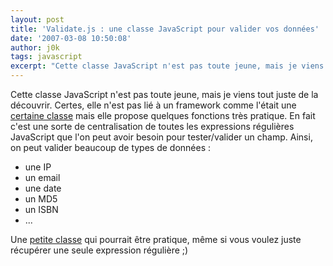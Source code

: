 ```yaml
---
layout: post
title: 'Validate.js : une classe JavaScript pour valider vos données'
date: '2007-03-08 10:50:08'
author: j0k
tags: javascript
excerpt: "Cette classe JavaScript n'est pas toute jeune, mais je viens tout juste de la découvrir. Certes, elle n'est pas lié à un framework comme l'était une [certaine classe](http://www.j0k3r.net/news-valider-un-formulaire-avec-prototype-js-1286.html) mais elle propose quelques fonctions très pratique.     \nEn fait c'est une sorte de centralisation de toutes les      …"
---
```


Cette classe JavaScript n'est pas toute jeune, mais je viens tout juste de la découvrir. Certes, elle n'est pas lié à un framework comme l'était une [certaine classe](http://www.j0k3r.net/news-valider-un-formulaire-avec-prototype-js-1286.html) mais elle propose quelques fonctions très pratique.
En fait c'est une sorte de centralisation de toutes les expressions régulières JavaScript que l'on peut avoir besoin pour tester/valider un champ. Ainsi, on peut valider beaucoup de types de données :

 * une IP
 * un email
 * une date
 * un MD5
 * un ISBN
 * ...

Une [petite classe](http://www.mutationevent.com/projects/validate.js/index.php) qui pourrait être pratique, même si vous voulez juste récupérer une seule expression régulière ;)

